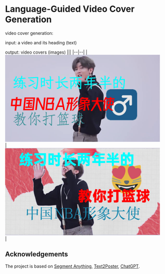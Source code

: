 # Language-Guided Video Cover Generation

video cover generation: 

input: a video and its heading (text)

output: video covers (images)
|||
|--|--|
|<img src="https://github.com/yunlong10/video-cover-gen/blob/main/example/outputs_1/w_bg/cover_7.png?raw=true" />|<img src="https://github.com/yunlong10/video-cover-gen/blob/main/example/outputs_1/w_bg/cover_8.png?raw=true" />|
## Acknowledgements
The project is based on [Segment Anything](https://github.com/facebookresearch/segment-anything), [Text2Poster](https://github.com/chuhaojin/text2poster-icassp-22), [ChatGPT](https://openai.com/blog/chatgpt).
